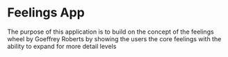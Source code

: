 # Feelings App 

The purpose of this application is to build on the concept of the feelings wheel by Goeffrey Roberts by showing the users the core feelings with the ability to expand for more detail levels